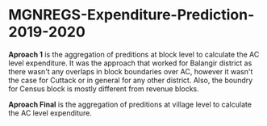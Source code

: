 # MGNREGS-Expenditure-Prediction-2019-2020
**Aproach 1** is the aggregation of preditions at block level to calculate the AC level expenditure. It was the approach that worked for Balangir district as there wasn't any overlaps in block boundaries over AC, however it wasn't the case for Cuttack or in general for any other district. Also, the boundry for Census block is mostly different from revenue blocks.

**Aproach Final** is the aggregation of preditions at village level to calculate the AC level expenditure. 

